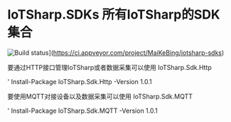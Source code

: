# IoTSharp.SDKs    所有IoTSharp的SDK集合

![Build status](https://ci.appveyor.com/api/projects/status/ol6hu6d7k57viu9v?svg=true)](https://ci.appveyor.com/project/MaiKeBing/iotsharp-sdks)

 要通过HTTP接口管理IoTSharp或者数据采集可以使用 IoTSharp.Sdk.Http
 
' Install-Package IoTSharp.Sdk.Http -Version 1.0.1


要使用MQTT对接设备以及数据采集可以使用 IoTSharp.Sdk.MQTT

' Install-Package IoTSharp.Sdk.MQTT  -Version 1.0.1
 
